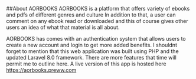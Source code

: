 ##About AORBOOKS
AORBOOKS is a platform that offers variety of ebooks and pdfs of different genres and culture
In addition to that, a user can comment on any ebook read or downloaded and this of course gives other users an idea
of what that material is all about.

AORBOOKS has comes with an authentication system that allows users to create a new account and login to get more 
added benefits.
I shouldnt forget to mention that this web application was built using PHP and the updated Laravel 8.0 framework.
There are more features that time will permit me to outline here. A live version of this app is hosted here
https://aorbooks.preww.com
